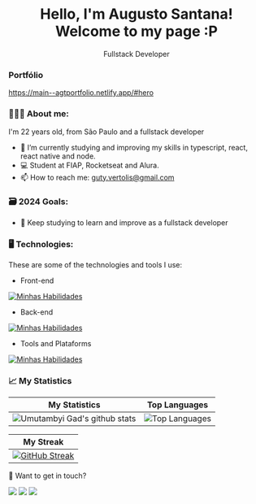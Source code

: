 <h1 align='center'>
  Hello, I'm Augusto Santana!
  <br/>
  Welcome to my page :P
</h1>
<p align='center'>
  Fullstack Developer
</p>

### Portfólio
https://main--agtportfolio.netlify.app/#hero

### 👨🏻‍💻 About me: 
<p>
  I'm 22 years old, from São Paulo and a fullstack developer
</p>

- 🌱 I’m currently studying and improving my skills in typescript, react, react native and node.
- 💻 Student at FIAP, Rocketseat and Alura.
- 📫 How to reach me: guty.vertolis@gmail.com


### 🗃️ 2024 Goals:

- 🎒 Keep studying to learn and improve as a fullstack developer


### 🖥️ Technologies:

These are some of the technologies and tools I use:

  - Front-end

[![Minhas Habilidades](https://skillicons.dev/icons?i=html,css,js,ts,react,styledcomponents,tailwind,nextjs)](https://skillicons.dev)

  - Back-end

[![Minhas Habilidades](https://skillicons.dev/icons?i=ts,js,nodejs,java,spring)](https://skillicons.dev)

- Tools and Plataforms

[![Minhas Habilidades](https://skillicons.dev/icons?i=git,postman,figma,linux,androidstudio,azure,vscode)](https://skillicons.dev)

### 📈 My Statistics

| My Statistics                                                                                                                                                            | Top Languages                                                                                                                                                                    |
| ------------------------------------------------------------------------------------------------------------------------------------------------------------------------ | ---------------------------------------------------------------------------------------------------------------------------------------------------------------------------------- |
| ![Umutambyi Gad's github stats](https://github-readme-stats.vercel.app/api?username=AugustoCVS&show_icons=true&hide_border=true&count_private=true&theme=jolly) | ![Top Languages](https://github-readme-stats.vercel.app/api/top-langs/?username=AugustoCVS&langs_count=10&count_private=true&hide_border=true&theme=jolly&layout=compact) |


| My Streak                                                                                                                                                             |
| ----------------------------------------------------------------------------------------------------------------------------------------------------------------------- |
| [![GitHub Streak](https://streak-stats.demolab.com/?user=AugustoCVS&theme=jolly)](https://git.io/streak-stats) |


💬 Want to get in touch?

<div>
  <a href="https://www.linkedin.com/in/augusto-santana-18ab15239/" target="_blank"><img src="https://img.shields.io/badge/-LinkedIn-%230077B5?style=for-the-badge&logo=linkedin&logoColor=white" target="_blank"></a>
  <a href="https://api.whatsapp.com/send/?phone=%2B5511952980373&text&app_absent=0" target="_blank"><img src="https://img.shields.io/badge/WhatsApp-25D366?style=for-the-badge&logo=whatsapp&logoColor=white" target="_blank"></a>
  <a href = "mailto:guty.vertolis@gmail.com"><img src="https://img.shields.io/badge/-Gmail-%23333?style=for-the-badge&logo=gmail&logoColor=white" target="_blank"></a>
</div>
<br>
